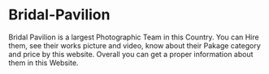 # Bridal-Pavilion
Bridal Pavilion is a largest Photographic Team in this Country. You can Hire them, see their works picture and video, know about their Pakage category and price by this website. Overall you can get a proper information about them in this Website. 
